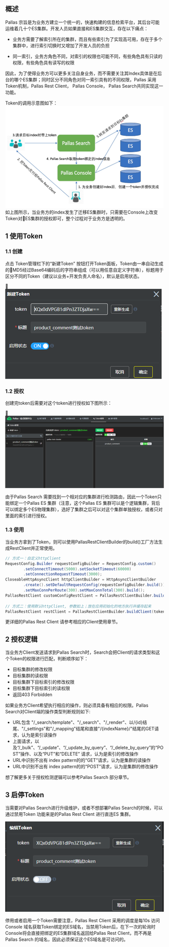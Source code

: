 ## 概述

Pallas 宗旨是为业务方建立一个统一的，快速构建的信息检索平台，其后台可能运维着几十个ES集群。开发人员如果直接和ES集群交互，存在以下痛点：

- 业务方需要了解索引所在的集群，而且有些索引为了实现高可用，存在于多个集群中，进行索引切换时又增加了开发人员的负担

- 同一索引，业务方角色不同，对索引的权限也可能不同，有些角色具有只读的权限，有些角色具有读写的权限


因此，为了使得业务方可以更多关注自身业务，而不需要关注其Index具体是在后台的哪个ES集群；同时区分不同角色对同一索引具有的不同权限，Pallas 采用Token机制，Pallas Rest Client， Pallas Console， Pallas Search共同实现这一功能。

Token的调用示意图如下：
![token调用示意图](image/token调用示意图.png)
如上图所示，当业务方的index发生了迁移ES集群时，只需要在Console上改变Token对ES集群的授权即可，整个过程对于业务方是透明的。

## 1 使用Token

### 1.1 创建

点击 Token管理栏下的“新建Token” 按钮打开Token面板，Token由一串自动生成的MD5经过Base64编码后的字符串组成（可以用任意自定义字符串），标题用于区分不同的Token（建议以业务+开发负责人命名），默认是启用状态。

![](image/addToken.png)

### 1.2 授权
创建完token后需要对这个token进行授权如下图所示：

![](image/authorize.png)

由于Pallas Search 需要找到一个相对应的集群进行检测路由，因此一个Token只能绑定一个Pallas ES 集群（注意，这个Pallas ES 集群可以是个逻辑集群，背后可以绑定多个ES物理集群），选好了集群之后可以对这个集群单独授权，或者只对里面的索引进行授权。

### 1.3 使用

当业务方拿到了Token，则可以使用PallasRestClientBuilder的build()工厂方法生成RestClient并正常使用。

```java
// 方式一：自定义httpClient
RequestConfig.Builder requestConfigBuilder = RequestConfig.custom()
        .setConnectTimeout(5000).setSocketTimeout(60000)
        .setConnectionRequestTimeout(3000);
CloseableHttpAsyncClient httpClientBuilder = HttpAsyncClientBuilder
        .create().setDefaultRequestConfig(requestConfigBuilder.build())
        .setMaxConnPerRoute(300).setMaxConnTotal(300).build();
PallasRestClient customConfigRestClient = PallasRestClientBuilder.buildClient(token, httpClientBuilder, maxTimeoutMils);
 
// 方式二：使用默认httpClient, 参数如上；放在应用初始化的地方执行并缓存起来
PallasRestClient restClient = PallasRestClientBuilder.buildClient(token, maxTimeoutMils);
```
 更详细的Pallas Rest Client 请参考相应的Client使用章节。

## 2 授权逻辑

当业务方Client发送请求到Pallas Search时，Search会把Client的请求类型和这个Token的权限进行匹配，判断顺序如下：
*   目标集群的修改权限
*   目标集群的读权限
*   目标集群下目标索引的修改权限
*   目标集群下目标索引的读权限
*   返回403 Forbidden

如果业务方Client希望执行相应的操作，则必须具备有相应的权限。Pallas Search对Client端的操作类型判断规则如下:
*   URL包含 "/_search/template"、"/_search"、"/_render"、以/{id}结尾、"/_settings"和"/_mapping"结尾和直接"/{indexName}/"结尾的GET请求，认为是索引读操作
*   上面请求，以及“/_bulk”、“/_update”、“/_update_by_query”、“/_delete_by_query”的“POST”操作、以及“PUT”和“DELETE” 请求，认为是索引的修改操作
*   URL中识别不出有 index pattern的的“GET”请求，认为是集群的读操作
*   URL中识别不出有 index pattern的的“POST”请求，认为是集群的修改操作

想了解更多关于授权检测逻辑可以参考Pallas Search 部分章节。

## 3 启停Token

当需要对Pallas Search进行升级维护，或者不想部署Pallas Search的时候，可以通过禁用Token 功能来是的Pallas Rest Client 进行直连ES 集群。

![](image/invalid.png)

停用或者启用一个Token需要注意，Pallas Rest Client 采用的调度是每10s 访问Console 域名获取Token绑定的ES域名，当禁用Token后，在下一次的轮询时Console将会直接把绑定的ES集群域名返回给Pallas Rest Client，而不再是Pallas Search 的域名，因此必须保证这个ES域名是可访问的。

